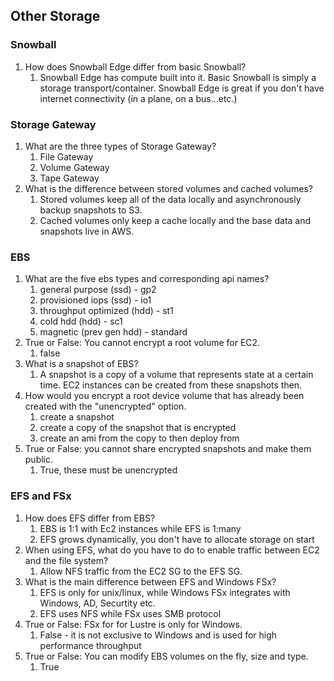 ## Other Storage

### Snowball
1. How does Snowball Edge differ from basic Snowball?
    1. Snowball Edge has compute built into it. Basic Snowball is simply a storage transport/container. Snowball Edge is great if you don't have internet connectivity (in a plane, on a bus...etc.)

### Storage Gateway
1. What are the three types of Storage Gateway?
    1. File Gateway
    2. Volume Gateway
    3. Tape Gateway
2. What is the difference between stored volumes and cached volumes?
    1. Stored volumes keep all of the data locally and asynchronously backup snapshots to S3.
    2. Cached volumes only keep a cache locally and the base data and snapshots live in AWS.

### EBS
1. What are the five ebs types and corresponding api names?
    1. general purpose (ssd) - gp2
    2. provisioned iops (ssd) - io1
    3. throughput optimized (hdd) - st1
    4. cold hdd (hdd) - sc1
    5. magnetic (prev gen hdd) - standard
2. True or False: You cannot encrypt a root volume for EC2.
    1. false
3. What is a snapshot of EBS?
    1. A snapshot is a copy of a volume that represents state at a certain time. EC2 instances can be created from these snapshots then.
4. How would you encrypt a root device volume that has already been created with the "unencrypted" option.
    1. create a snapshot
    2. create a copy of the snapshot that is encrypted
    3. create an ami from the copy to then deploy from
5. True or False: you cannot share encrypted snapshots and make them public.
    1. True, these must be unencrypted

### EFS and FSx
1. How does EFS differ from EBS?
    1. EBS is 1:1 with Ec2 instances while EFS is 1:many
    2. EFS grows dynamically, you don't have to allocate storage on start
2. When using EFS, what do you have to do to enable traffic between EC2 and the file system?
    1. Allow NFS traffic from the EC2 SG to the EFS SG.
3. What is the main difference between EFS and Windows FSx?
    1. EFS is only for unix/linux, while Windows FSx integrates with Windows, AD, Securtity etc.
    2. EFS uses NFS while FSx uses SMB protocol
4. True or False: FSx for for Lustre is only for Windows.
    1. False - it is not exclusive to Windows and is used for high performance throughput
5. True or False: You can modify EBS volumes on the fly, size and type.
    1. True